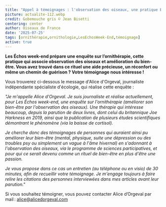 ```yaml
---
title: "Appel à témoignages : l'observation des oiseaux, une pratique Bien-Être ?"
picture: actualite-112.webp
credit: Gobemouche gris © Jean Bisetti
centering: center
author: Oiseaux de France
date: '2025-07-25'
tags: [ornithérapie,ornithologie,LesEchosWeek-End,témoignage]
active: true
---
```

**Les Échos week-end prépare une enquête sur l’ornithérapie, cette pratique qui associe observation des oiseaux et amélioration du bien-être. Vous avez trouvé dans ce rituel une aide précieuse, un réconfort ou même un chemin de guérison ? Votre témoignage nous intéresse !**

Vous trouverez ci-dessous le message d'Alice d'Orgeval, journaliste indépendante spécialiste d'écologie, qui réalise cette enquête : 

*"Je m'appelle Alice d'Orgeval. Je suis journaliste et réalise actuellement, pour Les Échos week-end, une enquête sur l'ornithérapie (améliorer son bien-être par l'observation des oiseaux). Une thérapie qui intéresse beaucoup, depuis la parution de deux livres, dont celui du britannique Joe Harkness en 2019, ainsi que la publication de plusieurs études scientifiques démontrant le phénomène (via la baisse de cortisol).* 

*Je cherche donc des témoignages de personnes qui auraient ainsi pu améliorer leur bien-être (mental, physique, suite une dépression ou des troubles psy ou simplement un vague à l'âme hivernal) en s'adonnant à l'observation des oiseaux, via le programme de sciences participatives, et pour qui ce serait devenu comme un rituel de bien-être en plus d'être une passion.* 

*Je vous propose dans ce cas un entretien (au téléphone ou en visio) de 30 minutes, afin de recueillir votre témoignage. Je m'engage toujours à faire relire les citations des personnes interviewées dans mes articles avant leur parution."* 

Si vous souhaitez témoigner, vous pouvez contacter Alice d’Orgeval par mail : [alice@alicedorgeval.com](alice@alicedorgeval.com) 
